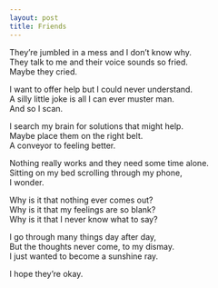 ```yaml
---
layout: post
title: Friends
---
```


They’re jumbled in a mess and I don’t know why. <br>
They talk to me and their voice sounds so fried. <br>
Maybe they cried.

I want to offer help but I could never understand. <br>
A silly little joke is all I can ever muster man. <br>
And so I scan.

I search my brain for solutions that might help. <br>
Maybe place them on the right belt. <br>
A conveyor to feeling better.

Nothing really works and they need some time alone. <br>
Sitting on my bed scrolling through my phone, <br>
I wonder.

Why is it that nothing ever comes out? <br>
Why is it that my feelings are so blank? <br>
Why is it that I never know what to say?

I go through many things day after day, <br>
But the thoughts never come, to my dismay. <br>
I just wanted to become a sunshine ray.

I hope they’re okay. 
